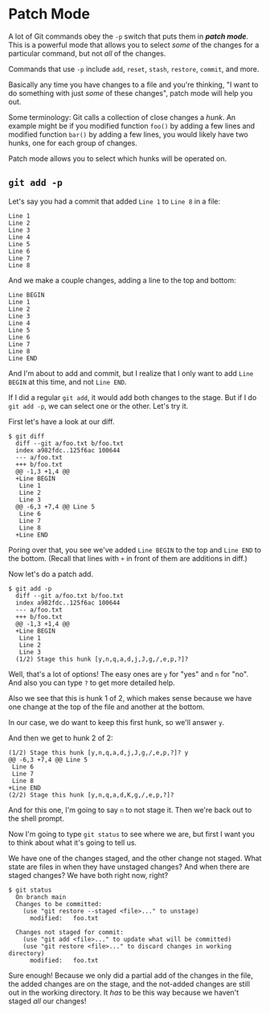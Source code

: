 # Patch Mode

A lot of Git commands obey the `-p` switch that puts them in ***patch
mode***. This is a powerful mode that allows you to select *some* of the
changes for a particular command, but not *all* of the changes.

Commands that use `-p` include `add`, `reset`, `stash`, `restore`,
`commit`, and more.

Basically any time you have changes to a file and you're thinking, "I
want to do something with just *some* of these changes", patch mode will
help you out.

Some terminology: Git calls a collection of close changes a *hunk*. An
example might be if you modified function `foo()` by adding a few lines
and modified function `bar()` by adding a few lines, you would likely
have two hunks, one for each group of changes.

Patch mode allows you to select which hunks will be operated on.

## `git add -p`

Let's say you had a commit that added `Line 1` to `Line 8` in a file:

``` {.default}
Line 1
Line 2
Line 3
Line 4
Line 5
Line 6
Line 7
Line 8
```

And we make a couple changes, adding a line to the top and bottom:

``` {.default}
Line BEGIN
Line 1
Line 2
Line 3
Line 4
Line 5
Line 6
Line 7
Line 8
Line END
```

And I'm about to add and commit, but I realize that I only want to add
`Line BEGIN` at this time, and not `Line END`.

If I did a regular `git add`, it would add both changes to the stage.
But if I do `git add -p`, we can select one or the other. Let's try it.

First let's have a look at our diff.

``` {.default}
$ git diff
  diff --git a/foo.txt b/foo.txt
  index a982fdc..125f6ac 100644
  --- a/foo.txt
  +++ b/foo.txt
  @@ -1,3 +1,4 @@
  +Line BEGIN
   Line 1
   Line 2
   Line 3
  @@ -6,3 +7,4 @@ Line 5
   Line 6
   Line 7
   Line 8
  +Line END
```

Poring over that, you see we've added `Line BEGIN` to the top and `Line
END` to the bottom. (Recall that lines with `+` in front of them are
additions in diff.)

Now let's do a patch add.

``` {.default}
$ git add -p
  diff --git a/foo.txt b/foo.txt
  index a982fdc..125f6ac 100644
  --- a/foo.txt
  +++ b/foo.txt
  @@ -1,3 +1,4 @@
  +Line BEGIN
   Line 1
   Line 2
   Line 3
  (1/2) Stage this hunk [y,n,q,a,d,j,J,g,/,e,p,?]? 
```

Well, that's a lot of options! The easy ones are `y` for "yes" and `n`
for "no". And also you can type `?` to get more detailed help.

Also we see that this is hunk 1 of 2, which makes sense because we have
one change at the top of the file and another at the bottom.

In our case, we do want to keep this first hunk, so we'll answer `y`.

And then we get to hunk 2 of 2:

``` {.default}
(1/2) Stage this hunk [y,n,q,a,d,j,J,g,/,e,p,?]? y
@@ -6,3 +7,4 @@ Line 5
 Line 6
 Line 7
 Line 8
+Line END
(2/2) Stage this hunk [y,n,q,a,d,K,g,/,e,p,?]?
```

And for this one, I'm going to say `n` to not stage it. Then we're back
out to the shell prompt.

Now I'm going to type `git status` to see where we are, but first I want
you to think about what it's going to tell us.

We have one of the changes staged, and the other change not staged. What
state are files in when they have unstaged changes? And when there are
staged changes? We have both right now, right?

``` {.default}
$ git status
  On branch main
  Changes to be committed:
    (use "git restore --staged <file>..." to unstage)
	  modified:   foo.txt

  Changes not staged for commit:
    (use "git add <file>..." to update what will be committed)
    (use "git restore <file>..." to discard changes in working directory)
	  modified:   foo.txt
```

Sure enough! Because we only did a partial add of the changes in the
file, the added changes are on the stage, and the not-added changes are
still out in the working directory. It *has* to be this way because we
haven't staged *all* our changes!
